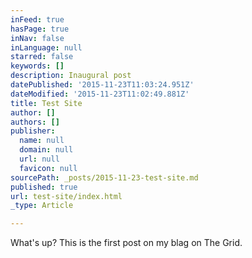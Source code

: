 ```yaml
---
inFeed: true
hasPage: true
inNav: false
inLanguage: null
starred: false
keywords: []
description: Inaugural post
datePublished: '2015-11-23T11:03:24.951Z'
dateModified: '2015-11-23T11:02:49.881Z'
title: Test Site
author: []
authors: []
publisher:
  name: null
  domain: null
  url: null
  favicon: null
sourcePath: _posts/2015-11-23-test-site.md
published: true
url: test-site/index.html
_type: Article

---
```

What's up? This is the first post on my blag on The Grid.
